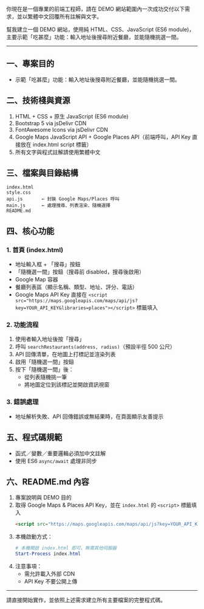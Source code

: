 你現在是一個專業的前端工程師，請在 DEMO 網站範圍內一次成功交付以下需求，並以繁體中文回覆所有註解與文字。

幫我建立一個 DEMO 網站，使用純 HTML、CSS、JavaScript (ES6 module)，主要示範「吃甚麼」功能：輸入地址後搜尋附近餐廳，並能隨機挑選一間。

---

## 一、專案目的
- 示範「吃甚麼」功能：輸入地址後搜尋附近餐廳，並能隨機挑選一間。

## 二、技術棧與資源
1. HTML + CSS + 原生 JavaScript (ES6 module)  
2. Bootstrap 5 via jsDelivr CDN  
3. FontAwesome Icons via jsDelivr CDN  
4. Google Maps JavaScript API + Google Places API（前端呼叫，API Key 直接放在 index.html script 標籤）  
5. 所有文字與程式註解請使用繁體中文  

## 三、檔案與目錄結構
```
index.html
style.css
api.js       ← 封裝 Google Maps/Places 呼叫
main.js      ← 處理搜尋、列表渲染、隨機選擇
README.md
```

## 四、核心功能

### 1. 首頁 (index.html)
- 地址輸入框 + 「搜尋」按鈕  
- 「隨機選一間」按鈕（搜尋前 disabled，搜尋後啟用）  
- Google Map 容器  
- 餐廳列表區（顯示名稱、類型、地址、評分、電話）  
- Google Maps API Key 直接在 `<script src="https://maps.googleapis.com/maps/api/js?key=YOUR_API_KEY&libraries=places"></script>` 標籤填入

### 2. 功能流程
1. 使用者輸入地址後按「搜尋」  
2. 呼叫 `searchRestaurants(address, radius)`（預設半徑 500 公尺）  
3. API 回傳清單，在地圖上打標記並渲染列表  
4. 啟用「隨機選一間」按鈕  
5. 按下「隨機選一間」後：  
   - 從列表隨機挑一筆  
   - 將地圖定位到該標記並開啟資訊視窗  

### 3. 錯誤處理
- 地址解析失敗、API 回傳錯誤或無結果時，在頁面顯示友善提示  

## 五、程式碼規範
- 函式／變數／重要邏輯必須加中文註解  
- 使用 ES6 `async/await` 處理非同步  

## 六、README.md 內容
1. 專案說明與 DEMO 目的  
2. 取得 Google Maps & Places API Key，並在 `index.html` 的 `<script>` 標籤填入  
   ```html
   <script src="https://maps.googleapis.com/maps/api/js?key=YOUR_API_KEY&libraries=places&language=zh-TW"></script>
   ```
3. 本機啟動方式：
   ```powershell
   # 本機開啟 index.html 即可，無需其他伺服器
   Start-Process index.html
   ```  
4. 注意事項：  
   - 需允許載入外部 CDN  
   - API Key 不要公開上傳  

---

請直接開始實作，並依照上述需求建立所有主要檔案的完整程式碼。